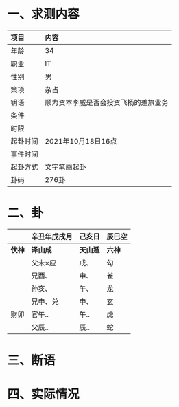 # 一、求测内容
|项目|内容|
|:-|:-|
|年龄|34|
|职业|IT|
|性别|男|
|策项|杂占|
|钥语|顺为资本李威是否会投资飞扬的差旅业务|
|条件||
|时限||
|起卦时间|2021年10月18日16点|
|事件时间||
|起卦方式|文字笔画起卦|
|卦码|276卦|

# 二、卦
||辛丑年戊戌月|己亥日|辰巳空|
|:-|:-|:-|:-|
|**伏神**|**泽山咸**|**天山遁**|**六神**|
||父未×应|戌、|勾|
||兄酉、|申、|雀|
||孙亥、|午、|龙|
||兄申、兑|申、|玄|
|财卯|官午..|午..|虎|
||父辰..|辰..|蛇|


# 三、断语

# 四、实际情况